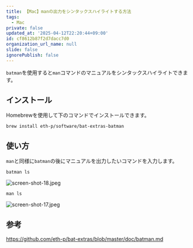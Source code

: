 ```yaml
---
title: 【Mac】manの出力をシンタックスハイライトする方法
tags:
  - Mac
private: false
updated_at: '2025-04-12T22:20:44+09:00'
id: cf8612b87f2d7dacc7d0
organization_url_name: null
slide: false
ignorePublish: false
---
```

`batman`を使用すると`man`コマンドのマニュアルをシンタックスハイライトできます。

## インストール

Homebrewを使用して下のコマンドでインストールできます。

```terminal
brew install eth-p/software/bat-extras-batman
```

## 使い方

`man`と同様に`batman`の後にマニュアルを出力したいコマンドを入力します。

```terminal
batman ls
```

![screen-shot-18.jpeg](https://qiita-image-store.s3.ap-northeast-1.amazonaws.com/0/2342443/615d669e-23bd-4027-9de5-e5712df342ca.jpeg)

```terminal
man ls
```

![screen-shot-17.jpeg](https://qiita-image-store.s3.ap-northeast-1.amazonaws.com/0/2342443/084b45f1-62b0-4bde-9465-af64e8dd2810.jpeg)

## 参考

https://github.com/eth-p/bat-extras/blob/master/doc/batman.md
